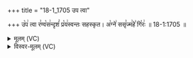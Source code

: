 +++
title = "18-1_1705 उप त्वा"

+++
उ꣡प꣢ त्वा र꣣ण्व꣡स꣢न्दृशं꣣ प्र꣡य꣢स्वन्तः सहस्कृत। अ꣡ग्ने꣢ ससृ꣣ज्म꣢हे꣣ गि꣡रः꣢ ॥ 18-1:1705 ॥

<details><summary>मूलम् (VC)</summary>

उ꣡प꣢ त्वा र꣣ण्व꣡सं꣢दृशं꣣ प्र꣡य꣢स्वन्तः सहस्कृत । अ꣡ग्ने꣢ ससृ꣣ज्म꣢हे꣣ गि꣡रः꣢ ॥१७०५॥
</details>

<details><summary>विस्वर-मूलम् (VC)</summary>

उप त्वा रण्वसंदृशं प्रयस्वन्तः सहस्कृत । अग्ने ससृज्महे गिरः ॥१७०५॥
</details>